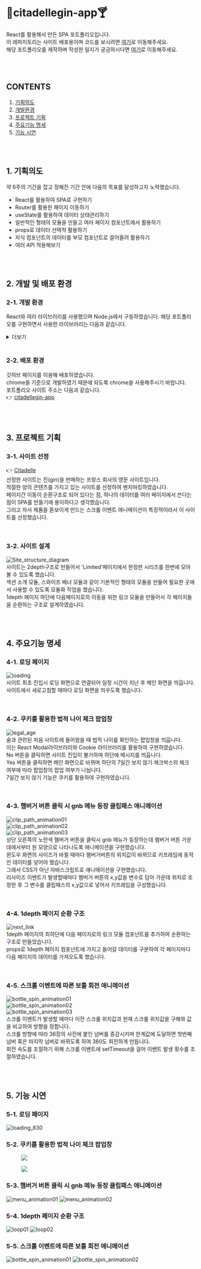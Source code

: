 # 🍹citadellegin-app🍸
React를 활용해서 만든 SPA 포트폴리오입니다.   
이 레파지토리는 사이트 배포용이며 코드를 보시려면 <a href="https://github.com/Ba-latte/FED-PJ-WBS-youj" target="_blank">여기</a>로 이동해주세요.   
해당 포트폴리오를 제작하며 작성한 일지가 궁금하시다면 <a href="https://blog.naver.com/youj_lim/223108322887" target="_blank">여기</a>로 이동해주세요.   

<br /><br />

## CONTENTS
1.	[기획의도](#1-기획의도)
2.	[개발환경](#2-개발-및-배포-환경)
3.	[프로젝트 기획](#3-프로젝트-기획)
4.	[주요기능 명세](#4-주요기능-명세)
5.	[기능 시연](#5-기능-시연)

<br /><br />

## 1. 기획의도
약 6주의 기간을 잡고 정해진 기간 안에 다음의 목표를 달성하고자 노력했습니다.

- React를 활용하여 SPA로 구현하기
- Router를 활용한 패이지 이동하기
- useState를 활용하여 데이터 상태관리하기
- 일반적인 형태의 모듈을 만들고 여러 페이지 컴포넌트에서 활용하기
- props로 데이터 선택적 활용하기
- 자식 컴포넌트의 데이터를 부모 컴포넌트로 끌어올려 활용하기
- 여러 API 적용해보기


<br /><br />

## 2. 개발 및 배포 환경
### 2-1. 개발 환경
React와 여러 라이브러리를 사용했으며 Node.js에서 구동하였습니다.
해당 포트폴리오를 구현하면서 사용한 라이브러리는 다음과 같습니다.
<details>
  <summary>더보기</summary>
  
  <!-- 한줄 띄고 더보기할 내용 쓰기 -->
  - Swiper
  - react-cookie
  - react-router-dom
  - react-modal
  - react-scroll-parallax
  - AOS
  - jQuery
  - jQuery-ui
</details>

<br />

### 2-2. 배포 환경
깃허브 페이지를 이용해 배포하였습니다.   
chrome을 기준으로 개발하였기 때문에 되도록 chrome을 사용해주시기 바랍니다.   
포트폴리오 사이트 주소는 다음과 같습니다.   
👉 <a href="https://ba-latte.github.io/citadellegin-app/" target="_blank">citadellegin-app</a>

<br /><br />

## 3. 프로젝트 기획
### 3-1. 사이트 선정
👉 <a href="https://citadellegin.com/en/" target="_blank">Citadelle</a>   
선정한 사이트는 진(gin)을 판매하는 프랑스 회사의 영문 사이트입니다.   
적절한 양의 콘텐츠를 가지고 있는 사이트를 선정하여 벤치마킹하였습니다.   
페이지간 이동이 순환구조로 되어 있다는 점, 하나의 데이터를 여러 페이지에서 쓴다는 점이 SPA를 만들기에 용이하다고 생각했습니다.   
그리고 자사 제품을 돋보이게 만드는 스크롤 이벤트 애니메이션이 특징적이라서 이 사이트를 선정했습니다.   

<br />

### 3-2. 사이트 설계
![Site_structure_diagram](https://github.com/Ba-latte/citadellegin-app/assets/118030935/759a55f1-258a-41d3-adc6-31eeb4181e70)   
사이트는 2depth구조로 만들어서 'Limited'페이지에서 한정판 시리즈를 한번에 모아 볼 수 있도록 했습니다.   
섹션 소개 모듈, 스와이프 배너 모듈과 같이 기본적인 형태의 모듈을 만들어 필요한 곳에서 사용할 수 있도록 모듈화 작업을 했습니다.   
1depth 페이지 하단에 다음페이지로의 이동을 위한 링크 모듈을 만들어서 각 페이지들을 순환하는 구조로 설계하였습니다.   

<br /><br />

## 4. 주요기능 명세
### 4-1. 로딩 페이지
![loading](https://github.com/Ba-latte/citadellegin-app/assets/118030935/1183cdc8-408b-45ab-acb7-7d14ac82053b)   
사이트 최초 진입시 로딩 화면으로 연결되어 일정 시간이 지난 후 메인 화면을 띄웁니다.   
사이트에서 새로고침할 때마다 로딩 화면을 띄우도록 했습니다.

<br />

### 4-2. 쿠키를 활용한 법적 나이 체크 팝업창
![legal_age](https://github.com/Ba-latte/citadellegin-app/assets/118030935/9330c0a7-d26c-4a53-8244-961e0dd39a0c)   
술과 관련된 처음 사이트에 들어왔을 때 법적 나이를 확인하는 팝업창을 띄웁니다.   
이는 React Modal라이브러리와 Cookie 라이브러리를 활용하여 구현하였습니다.   
No 버튼을 클릭하면 사이트 진입이 불가하며 하단에 메시지를 띄웁니다.   
Yes 버튼을 클릭하면 메인 화면으로 바뀌며 하단의 7일간 보지 않기 체크박스의 체크 여부에 따라 팝업창의 팝업 여부가 나뉩니다.   
7일간 보지 않기 기능은 쿠키를 활용하여 구현하였습니다.

<br />

### 4-3. 햄버거 버튼 클릭 시 gnb 메뉴 등장 클립패스 애니메이션   
![clip_path_animation01](https://github.com/Ba-latte/citadellegin-app/assets/118030935/9e4f1162-0604-4749-ba84-83fb31591963)   
![clip_path_animation02](https://github.com/Ba-latte/citadellegin-app/assets/118030935/52a60d0b-6238-47a1-950d-e8b8ad206508)   
![clip_path_animation03](https://github.com/Ba-latte/citadellegin-app/assets/118030935/1e8782af-55ab-4d98-a09f-ff3ff0f2923f)   
상단 오른쪽의 노란색 햄버거 버튼을 클릭시 gnb 메뉴가 등장하는데 햄버거 버튼 가운데에서부터 원 모양으로 나타나도록 애니메이션을 구현했습니다.   
윈도우 화면의 사이즈가 바뀔 때마다 햄버거버튼의 위치값이 바뀌므로 키프레임에 동적인 데이터를 넣어야 했습니다.   
그래서 CSS가 아닌 자바스크립트로 애니메이션을 구현했습니다.   
리사이즈 이벤트가 발생할때마다 햄버거 버튼의 x,y값을 변수로 담아 가운데 위치로 조정한 후 그 변수를 클립패스의 x,y값으로 넣어서 키프레임을 구성했습니다.   

<br />

### 4-4. 1depth 페이지 순환 구조
![next_link](https://github.com/Ba-latte/citadellegin-app/assets/118030935/375150b4-e4f8-4b8f-83d3-05677b10be86)   
1depth 페이지의 최하단에 다음 페이지로의 링크 모듈 컴포넌트를 추가하여 순환하는 구조로 만들었습니다.   
props로 1depth 페이지 컴포넌트에 가지고 들어갈 데이터를 구분하여 각 페이지마다 다음 페이지의 데이터를 가져오도록 했습니다.

<br />

### 4-5. 스크롤 이벤트에 따른 보틀 회전 애니메이션
![bottle_spin_animation01](https://github.com/Ba-latte/citadellegin-app/assets/118030935/9bbf403b-7d79-4e12-ba71-d78d28e60ddf)   
![bottle_spin_animation02](https://github.com/Ba-latte/citadellegin-app/assets/118030935/8ad813bb-3d42-472e-b162-dc1fde703887)   
![bottle_spin_animation03](https://github.com/Ba-latte/citadellegin-app/assets/118030935/c16e6969-60b9-4e82-a7ea-d626aeb1aa10)   
스크롤 이벤트가 발생할 때마다 이전 스크롤 위치값과 현재 스크롤 위치값을 구해와 값을 비교하여 방향을 정합니다.   
스크롤 방향에 따라 36장의 사진에 붙인 넘버를 증감시키며 한계값에 도달하면 첫번째 넘버 혹은 마지막 넘버로 바뀌도록 하여 360도 회전하게 만듭니다.   
회전 속도를 조절하기 위해 스크롤 이벤트에 setTimeout을 걸어 이벤트 발생 횟수를 조절하였습니다.   

<br /><br />

## 5. 기능 시연

### 5-1. 로딩 페이지
![loading_830](https://github.com/Ba-latte/citadellegin-app/assets/118030935/32cdf5c4-a9eb-486d-8412-4e866df85388)

### 5-2. 쿠키를 활용한 법적 나이 체크 팝업창
<figure style='width: "400px"'>
  <img src='https://github.com/Ba-latte/citadellegin-app/assets/118030935/81429853-8504-4c6b-a49c-05f87649bddf' />
</figure>
<figure style='width: "400px"'>
  <img src='https://github.com/Ba-latte/citadellegin-app/assets/118030935/54063d05-d676-48df-a0f7-9a6a44af7300' />
</figure>

<!--
![legal_age_check01](https://github.com/Ba-latte/citadellegin-app/assets/118030935/81429853-8504-4c6b-a49c-05f87649bddf)
![legal_age_check02](https://github.com/Ba-latte/citadellegin-app/assets/118030935/54063d05-d676-48df-a0f7-9a6a44af7300)   
-->

### 5-3. 햄버거 버튼 클릭 시 gnb 메뉴 등장 클립패스 애니메이션   
![menu_animation01](https://github.com/Ba-latte/citadellegin-app/assets/118030935/48accf6d-32af-4ab8-9e34-2ad6568a303e)
![menu_animation02](https://github.com/Ba-latte/citadellegin-app/assets/118030935/0e3435e3-e9ac-46c7-972f-ea273503fa91)

### 5-4. 1depth 페이지 순환 구조   
![loop01](https://github.com/Ba-latte/citadellegin-app/assets/118030935/25db6791-6403-4676-80bf-b9cb532cd1ee)
![loop02](https://github.com/Ba-latte/citadellegin-app/assets/118030935/eef105df-c67f-464d-8076-0bf015199294)   



### 5-5. 스크롤 이벤트에 따른 보틀 회전 애니메이션   
![bottle_spin_animation01](https://github.com/Ba-latte/citadellegin-app/assets/118030935/9ae7c976-1398-467c-a6a7-aa4ffc4e6e7a)
![bottle_spin_animation02](https://github.com/Ba-latte/citadellegin-app/assets/118030935/4c40b84b-652d-4fad-931e-6dac240702a6)

<br /><br />





